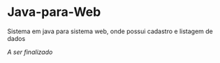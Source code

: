 # Java-para-Web
Sistema em java para sistema web, onde possui cadastro e listagem de dados 

*A ser finalizado*
